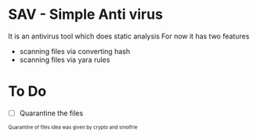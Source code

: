 # SAV - Simple Anti virus
It is an antivirus tool  which does static analysis
For now it has two features
- scanning files via converting hash
- scanning files via yara rules

# To Do
- [ ] Quarantine the files

<span style="font-size:0.7em"> Quarantine of files idea was given by crypto and smolfrie</span>